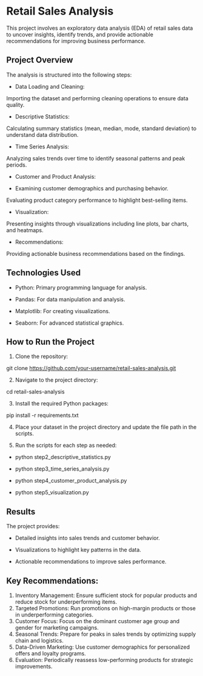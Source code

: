 # Retail Sales Analysis

This project involves an exploratory data analysis (EDA) of retail sales data to uncover insights, identify trends, and provide actionable recommendations for improving business performance.

## Project Overview

The analysis is structured into the following steps:

- Data Loading and Cleaning:

Importing the dataset and performing cleaning operations to ensure data quality.

- Descriptive Statistics:

Calculating summary statistics (mean, median, mode, standard deviation) to understand data distribution.

- Time Series Analysis:

Analyzing sales trends over time to identify seasonal patterns and peak periods.

- Customer and Product Analysis:

- Examining customer demographics and purchasing behavior.

Evaluating product category performance to highlight best-selling items.

- Visualization:

Presenting insights through visualizations including line plots, bar charts, and heatmaps.

- Recommendations:

Providing actionable business recommendations based on the findings.

## Technologies Used

- Python: Primary programming language for analysis.

- Pandas: For data manipulation and analysis.

- Matplotlib: For creating visualizations.

- Seaborn: For advanced statistical graphics.

## How to Run the Project

1. Clone the repository:

git clone https://github.com/your-username/retail-sales-analysis.git

2. Navigate to the project directory:

cd retail-sales-analysis

3. Install the required Python packages:

pip install -r requirements.txt

4. Place your dataset in the project directory and update the file path in the scripts.

5. Run the scripts for each step as needed:
  
- python step2_descriptive_statistics.py

- python step3_time_series_analysis.py

- python step4_customer_product_analysis.py

- python step5_visualization.py

## Results

The project provides:

- Detailed insights into sales trends and customer behavior.

- Visualizations to highlight key patterns in the data.

- Actionable recommendations to improve sales performance.

## Key Recommendations:

1.	Inventory Management: Ensure sufficient stock for popular products and reduce stock for underperforming items.
2.	Targeted Promotions: Run promotions on high-margin products or those in underperforming categories.
3.	Customer Focus: Focus on the dominant customer age group and gender for marketing campaigns.
4.	Seasonal Trends: Prepare for peaks in sales trends by optimizing supply chain and logistics.
5.	Data-Driven Marketing: Use customer demographics for personalized offers and loyalty programs.
6.	Evaluation: Periodically reassess low-performing products for strategic improvements.


